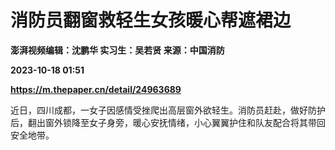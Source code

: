 # 消防员翻窗救轻生女孩暖心帮遮裙边
**澎湃视频编辑：沈鹏华 实习生：吴若贤 来源：中国消防**

**2023-10-18 01:51**

**https://m.thepaper.cn/detail/24963689**

近日，四川成都，一女子因感情受挫爬出高层窗外欲轻生。消防员赶赴，做好防护后，翻出窗外锁降至女子身旁，暖心安抚情绪，小心翼翼护住和队友配合将其带回安全地带。